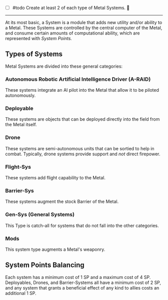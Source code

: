 - [ ] #todo  Create at least 2 of each type of Metal Systems. 🔽
- - -
At its most basic, a System is a module that adds new utility and/or ability to a Metal. These Systems are controlled by the central computer of the Metal, and consume certain amounts of computational ability, which are represented with *System Points.* 
## Types of Systems 
Metal Systems are divided into these general categories:
### **A**utonomous **R**obotic **A**rtificial **I**ntelligence **D**river (A-RAID)
These systems integrate an AI pilot into the Metal that allow it to be piloted autonomously.
### Deployable
These systems are objects that can be deployed directly into the field from the Metal itself.
### Drone 
These systems are semi-autonomous units that can be sortied to help in combat. Typically, drone systems provide support and *not* direct firepower.
### Flight-Sys
These systems add flight capability to the Metal. 
### Barrier-Sys
These systems augment the stock Barrier of the Metal.
### Gen-Sys (General Systems)
This Type is catch-all for systems that do not fall into the other categories. 
### Mods
This system type augments a Metal's weaponry.

## System Points Balancing
Each system has a minimum cost of 1 SP and a maximum cost of 4 SP. Deployables, Drones, and Barrier-Systems all have a minimum cost of 2 SP, and any system that grants a beneficial effect of any kind to allies costs an additional 1 SP.